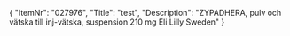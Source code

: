 {
  "ItemNr": "027976",
  "Title": "test",
  "Description": "ZYPADHERA, pulv och vätska till inj-vätska, suspension 210 mg Eli Lilly Sweden"
}